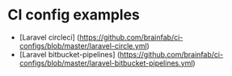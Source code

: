 # CI config examples

* [Laravel circleci] (https://github.com/brainfab/ci-configs/blob/master/laravel-circle.yml)
* [Laravel bitbucket-pipelines] (https://github.com/brainfab/ci-configs/blob/master/laravel-bitbucket-pipelines.yml)
